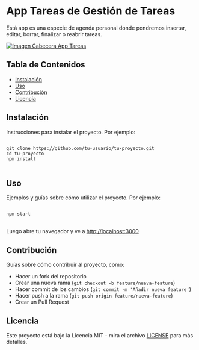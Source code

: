<h1>App Tareas de Gestión de Tareas</h1>

<p>Está app es una especie de agenda personal donde pondremos insertar, editar, borrar, finalizar o reabrir tareas.</p>
<a href="https://github.com/sergioacunamartin/app-tareas" title="Ver Proyecto App Tareas"><img src="https://github.com/sergioacunamartin/app-tareas/blob/main/cabecera-app-tareas.jpg" alt="Imagen Cabecera App Tareas" /></a>
<h2>Tabla de Contenidos</h2>
<ul>
    <li><a href="#instalacion">Instalación</a></li>
    <li><a href="#uso">Uso</a></li>
    <li><a href="#contribucion">Contribución</a></li>
    <li><a href="#licencia">Licencia</a></li>
</ul>

<h2 id="instalacion">Instalación</h2>
<p>Instrucciones para instalar el proyecto. Por ejemplo:</p>
<pre>
<code>
git clone https://github.com/tu-usuario/tu-proyecto.git
cd tu-proyecto
npm install
</code>
</pre>

<h2 id="uso">Uso</h2>
<p>Ejemplos y guías sobre cómo utilizar el proyecto. Por ejemplo:</p>
<pre>
<code>
npm start
</code>
</pre>
<p>Luego abre tu navegador y ve a <a href="http://localhost:3000">http://localhost:3000</a></p>

<h2 id="contribucion">Contribución</h2>
<p>Guías sobre cómo contribuir al proyecto, como:</p>
<ul>
    <li>Hacer un fork del repositorio</li>
    <li>Crear una nueva rama (<code>git checkout -b feature/nueva-feature</code>)</li>
    <li>Hacer commit de los cambios (<code>git commit -m 'Añadir nueva feature'</code>)</li>
    <li>Hacer push a la rama (<code>git push origin feature/nueva-feature</code>)</li>
    <li>Crear un Pull Request</li>
</ul>

<h2 id="licencia">Licencia</h2>
<p>Este proyecto está bajo la Licencia MIT - mira el archivo <a href="LICENSE">LICENSE</a> para más detalles.</p>
